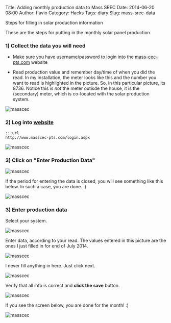 Title: Adding monthly production data to Mass SREC
Date: 2014-06-20 08:00
Author: flavio
Category: Hacks
Tags: diary
Slug: mass-srec-data

Steps for filling in solar production information

<!--more-->

These are the steps for putting in the monthly solar panel production

### 1) Collect the data you will need

* Make sure you have username/password to login into the [mass-cec-pts.com][1] website

* Read production value and remember day/time of when you did the read. In my installation, the meter looks like this
  and the number you want to read is highlighted in the picture. So, in this particular picture, its 8736. Notice this
  is *not* the meter outisde the house, it is the (secondary) meter, which is co-located with the solar production system.

![masscec](|filename|/images/mass-cec-meter-read.jpg)


### 2) Log into [website][1] ###

    :::url
    http://www.masscec-pts.com/login.aspx

![masscec](|filename|/images/mass-cec-login.jpg)

### 3) Click on "Enter Production Data" ###

![masscec](|filename|/images/mass-cec-production.jpg)

If the period for entering the data is closed, you will see something like this below. In such a case, you are done. :)

![masscec](|filename|/images/mass-cec-production-closed.jpg)

### 3) Enter production data

Select your system.

![masscec](|filename|/images/mass-cec-production-data-step1.jpg)

Enter data, according to your read. The values entered in this picture are the ones I just filled in for end of July 2014.

![masscec](|filename|/images/mass-cec-production-data-step2.jpg)

I never fill anything in here. Just click next.

![masscec](|filename|/images/mass-cec-production-data-step3.jpg)

Verify that all info is correct and **click the save** button.

![masscec](|filename|/images/mass-cec-production-data-step4.jpg)

If you see the screen below, you are done for the month! :)

![masscec](|filename|/images/mass-cec-production-data-step5.jpg)

  [1]: http://www.masscec-pts.com/login.aspx
